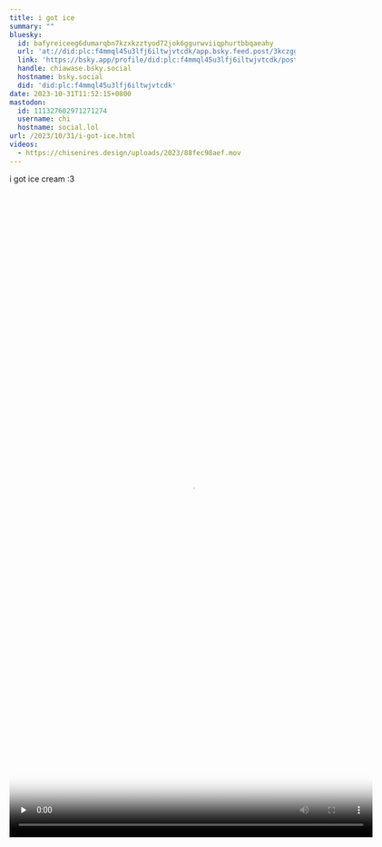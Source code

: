 ```yaml
---
title: i got ice
summary: ""
bluesky:
  id: bafyreiceeg6dumarqbn7kzxkzztyod72jok6ggurwviiqphurtbbqaeahy
  url: 'at://did:plc:f4mmql45u3lfj6iltwjvtcdk/app.bsky.feed.post/3kczggmubvu2x'
  link: 'https://bsky.app/profile/did:plc:f4mmql45u3lfj6iltwjvtcdk/post/3kczggmubvu2x'
  handle: chiawase.bsky.social
  hostname: bsky.social
  did: 'did:plc:f4mmql45u3lfj6iltwjvtcdk'
date: 2023-10-31T11:52:15+0800
mastodon:
  id: 111327602971271274
  username: chi
  hostname: social.lol
url: /2023/10/31/i-got-ice.html
videos:
  - https://chisenires.design/uploads/2023/88fec98aef.mov
---
```


i got ice cream :3

<video controls="controls" playsinline="playsinline" src="https://chisenires.design/uploads/2023/88fec98aef.mov" width="640" height="1138" poster="https://chisenires.design/uploads/2023/f1a32690ef.png" preload="none"></video>
